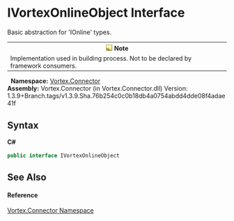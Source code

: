 # IVortexOnlineObject Interface
 

Basic abstraction for 'IOnline' types.
&nbsp;<table><tr><th>![Note](media/AlertNote.png) Note</th></tr><tr><td>Implementation used in building process. Not to be declared by framework consumers.</td></tr></table>&nbsp;
**Namespace:**&nbsp;<a href="N_Vortex_Connector.md">Vortex.Connector</a><br />**Assembly:**&nbsp;Vortex.Connector (in Vortex.Connector.dll) Version: 1.3.9+Branch.tags/v1.3.9.Sha.76b254c0c0b18db4a0754abdd4dde08f4adae41f

## Syntax

**C#**<br />
``` C#
public interface IVortexOnlineObject
```


## See Also


#### Reference
<a href="N_Vortex_Connector.md">Vortex.Connector Namespace</a><br />